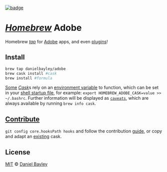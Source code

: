 [![badge][ci]][circle]

_[Homebrew]_ Adobe
==================
Homebrew _[tap]_ for [Adobe] apps, and even [plugins]!

Install
-------
~~~ sh
brew tap danielbayley/adobe
brew cask install #cask
brew install #formula
~~~

[Some] [_Cask_]s rely on an [environment variable] to function, which can be set in your [shell startup file], for example: `export HOMEBREW_ADOBE_CASK=value >> ~/.bashrc`. Further information will be displayed as [`caveats`], which are always available by running `brew info cask`.

[Contribute][guide]
-------------------
`git config core.hooksPath hooks` and follow the contribution [guide], or copy and adapt an [existing] cask.

License
-------
[MIT] © [Daniel Bayley]

[MIT]:                    LICENSE.md
[Daniel Bayley]:          https://github.com/danielbayley

[ci]:                     https://img.shields.io/circleci/project/danielbayley/homebrew-adobe.svg?style=flat-square
[circle]:                 https://circleci.com/gh/danielbayley/homebrew-adobe

[adobe]:                  https://adobe.com
[plugins]:                https://exchange.adobe.com/addons

[homebrew]:               http://brew.sh
[tap]:                    https://docs.brew.sh/Taps
[_cask_]:                 http://caskroom.github.io

[guide]:                  https://github.com/caskroom/homebrew-cask/blob/master/doc/development/adding_a_cask.md
[existing]:               Casks
[some]:                   https://github.com/danielbayley/homebrew-adobe/blob/master/Casks/rubberhose.rb#L20-L21
[`caveats`]:              https://github.com/caskroom/homebrew-cask/blob/master/doc/cask_language_reference/stanzas/caveats.md#caveats

[environment variable]:   https://en.wikipedia.org/wiki/environment_variable
[shell startup file]:     https://en.wikipedia.org/wiki/Unix_shell#Configuration_files
